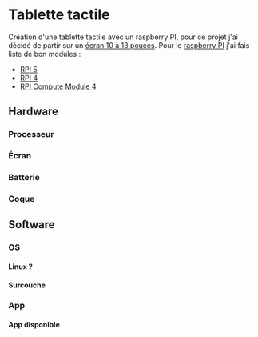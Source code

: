 # Tablette tactile
Création d'une tablette tactile avec un raspberry PI, pour ce projet j'ai décidé de partir sur un [écran 10 à 13 pouces](###écran).
Pour le [raspberry PI](###-processeur) j'ai fais liste de bon modules :
- [RPI 5](https://www.raspberrypi.com/products/raspberry-pi-5/)
- [RPI 4](https://www.raspberrypi.com/products/raspberry-pi-4-model-b/)
- [RPI Compute Module 4](https://www.raspberrypi.com/products/compute-module-4/)
 
## Hardware

### Processeur



### Écran



### Batterie



### Coque



## Software

### OS

#### Linux ?



#### Surcouche




### App

#### App disponible


